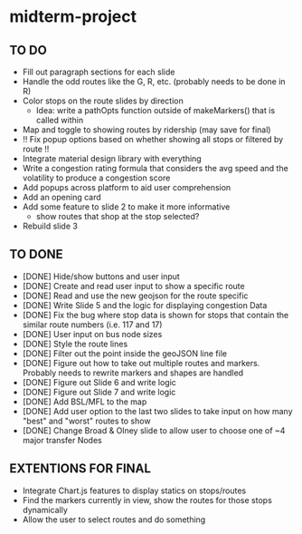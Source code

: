 # midterm-project

## TO DO
* Fill out paragraph sections for each slide
* Handle the odd routes like the G, R, etc. (probably needs to be done in R)
* Color stops on the route slides by direction
  * Idea: write a pathOpts function outside of makeMarkers() that is called within
* Map and toggle to showing routes by ridership (may save for final)
* !! Fix popup options based on whether showing all stops or filtered by route !!
* Integrate material design library with everything
* Write a congestion rating formula that considers the avg speed and the volatility to produce a congestion score
* Add popups across platform to aid user comprehension
* Add an opening card
* Add some feature to slide 2 to make it more informative
  * show routes that shop at the stop selected?
* Rebuild slide 3

## TO DONE
* [DONE] Hide/show buttons and user input
* [DONE] Create and read user input to show a specific route
* [DONE] Read and use the new geojson for the route specific
* [DONE] Write Slide 5 and the logic for displaying congestion Data
* [DONE] Fix the bug where stop data is shown for stops that contain the similar route numbers (i.e. 117 and 17)
* [DONE] User input on bus node sizes
* [DONE] Style the route lines
* [DONE] Filter out the point inside the geoJSON line file
* [DONE] Figure out how to take out multiple routes and markers. Probably needs to rewrite markers and shapes are handled
* [DONE] Figure out Slide 6 and write logic
* [DONE] Figure out Slide 7 and write logic
* [DONE] Add BSL/MFL to the map
* [DONE] Add user option to the last two slides to take input on how many "best" and "worst" routes to show
* [DONE] Change Broad & Olney slide to allow user to choose one of ~4 major transfer Nodes

## EXTENTIONS FOR FINAL
* Integrate Chart.js features to display statics on stops/routes
* Find the markers currently in view, show the routes for those stops dynamically
* Allow the user to select routes and do something
